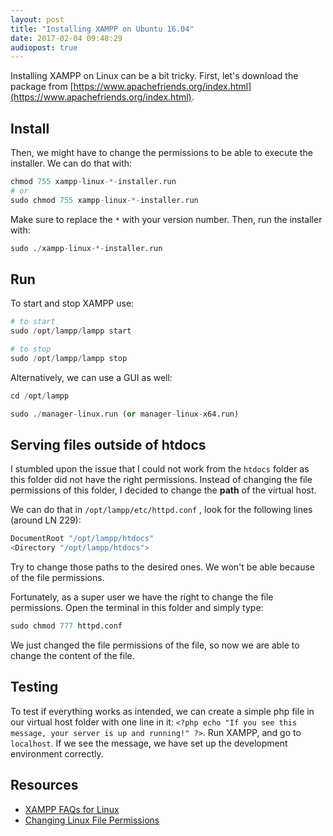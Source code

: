 ```yaml
---
layout: post
title: "Installing XAMPP on Ubuntu 16.04"
date: 2017-02-04 09:48:29
audiopost: true
---
```


Installing XAMPP on Linux can be a bit tricky. First, let's download the package from [https://www.apachefriends.org/index.html](https://www.apachefriends.org/index.html).

## Install

Then, we might have to change the permissions to be able to execute the installer. We can do that with:

```python
chmod 755 xampp-linux-*-installer.run 
# or
sudo chmod 755 xampp-linux-*-installer.run 
```

Make sure to replace the `*` with your version number. Then, run the installer with:

```python
sudo ./xampp-linux-*-installer.run
```

## Run

To start and stop XAMPP use:

```python
# to start
sudo /opt/lampp/lampp start

# to stop
sudo /opt/lampp/lampp stop
```

Alternatively, we can use a GUI as well:

```python
cd /opt/lampp

sudo ./manager-linux.run (or manager-linux-x64.run)
```

## Serving files outside of htdocs

I stumbled upon the issue that I could not work from the `htdocs` folder as this folder did not have the right permissions. Instead of changing the file permissions of this folder, I decided to change the **path** of the virtual host.

We can do that in  `/opt/lampp/etc/httpd.conf` , look for the following lines (around LN 229):

```python
DocumentRoot "/opt/lampp/htdocs"
<Directory "/opt/lampp/htdocs">
```

Try to change those paths to the desired ones. We won't be able because of the file permissions.

Fortunately, as a super user we have the right to change the file permissions. Open the terminal in this folder and simply type:

```python
sudo chmod 777 httpd.conf
```

We just changed the file permissions of the file, so now we are able to change the content of the file. 

## Testing

To test if everything works as intended, we can create a simple php file in our virtual host folder with one line in it: `<?php echo "If you see this message, your server is up and running!" ?>`.  Run XAMPP, and go to `localhost`.  If we see the message, we have set up the development environment correctly.

## Resources

- [XAMPP FAQs for Linux](https://www.apachefriends.org/faq_linux.html)
- [Changing Linux File Permissions](http://www.linuxclues.com/articles/16.htm)